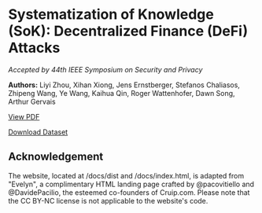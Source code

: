 # Systematization of Knowledge (SoK): Decentralized Finance (DeFi) Attacks

*Accepted by 44th IEEE Symposium on Security and Privacy*

**Authors:** Liyi Zhou, Xihan Xiong, Jens Ernstberger, Stefanos Chaliasos, Zhipeng Wang, Ye Wang, Kaihua Qin, Roger Wattenhofer, Dawn Song, Arthur Gervais

[View PDF](docs/data/SoKDeFiAttacks.pdf)

[Download Dataset](docs/data/defi_sok.db)

## Acknowledgement

The website, located at /docs/dist and /docs/index.html, is adapted from "Evelyn", a complimentary HTML landing page crafted by @pacovitiello and @DavidePacilio, the esteemed co-founders of Cruip.com. Please note that the CC BY-NC license is not applicable to the website's code.